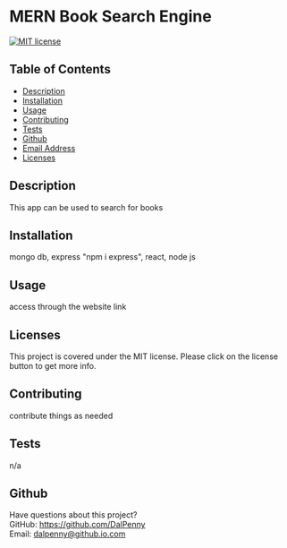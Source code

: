 # MERN Book Search Engine

  [![MIT license](https://img.shields.io/badge/License-MIT-blue.svg)](https://lbesson.mit-license.org/)

  ## Table of Contents
  * [Description](#description)
  * [Installation](#installation)
  * [Usage](#usage)
  * [Contributing](#contributing)
  * [Tests](#tests)
  * [Github](#github)
  * [Email Address](#email)
  * [Licenses](#licenses)

  
  ## Description
  This app can be used to search for books

  ## Installation
  mongo db, express "npm i express", react, node js

  ## Usage
  access through the website link
  ## Licenses
  This project is covered under the MIT license. Please click on the license button to get more info.
  
  ## Contributing
  contribute things as needed
  
  ## Tests
  n/a
  
  ## Github
  Have questions about this project?  
  GitHub: https://github.com/DalPenny  
  Email: dalpenny@github.io.com

